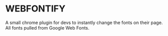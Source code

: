 <h1> WEBFONTIFY </h1>

<p> A small chrome plugin for devs to instantly change the fonts on their page. All fonts pulled from Google Web Fonts. </p>
